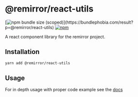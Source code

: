 # @remirror/react-utils

[![npm bundle size (scoped)](https://img.shields.io/bundlephobia/minzip/@remirror/react-utils.svg?)](https://bundlephobia.com/result?p=@remirror/react-utils)
[![npm](https://img.shields.io/npm/dm/@remirror/react-utils.svg?&logo=npm)](https://www.npmjs.com/package/@remirror/react-utils)

A react component library for the remirror project.

## Installation

```bash
yarn add @remirror/react-utils
```

## Usage

For in depth usage with proper code example see the [docs](https://docs.remirror.org)
